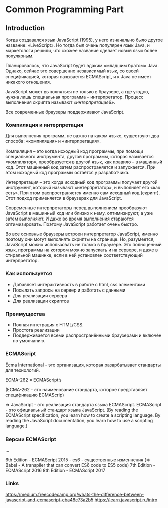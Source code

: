 # Common Programming Part

## Introduction

Когда создавался язык JavaScript (1995), у него изначально было другое название: «LiveScript». 
Но тогда был очень популярен язык Java, и маркетологи решили, что схожее название сделает новый язык более популярным.

Планировалось, что JavaScript будет эдаким «младшим братом» Java. Однако, сейчас это совершенно независимый язык,
со своей спецификацией, которая называется ECMAScript, и к Java не имеет никакого отношения.

JavaScript может выполняться не только в браузере, а где угодно, нужна лишь специальная программа – интерпретатор.
Процесс выполнения скрипта называют *«интерпретацией»*.

Все современные браузеры поддерживают JavaScript.

### Компиляция и интерпретация

Для выполнения программ, не важно на каком языке, существуют два способа: «компиляция» и «интерпретация».

Компиляция – это когда исходный код программы, при помощи специального инструмента, другой программы, которая называется «компилятор»,
преобразуется в другой язык, как правило – в машинный код. Этот машинный код затем распространяется и запускается.
При этом исходный код программы остаётся у разработчика. 

Интерпретация – это когда исходный код программы получает другой инструмент, который называют «интерпретатор», и выполняет его «как есть». 
При этом распространяется именно сам исходный код (скрипт). Этот подход применяется в браузерах для JavaScript.

Современные интерпретаторы перед выполнением преобразуют JavaScript в машинный код или близко к нему, оптимизируют,
а уже затем выполняют. И даже во время выполнения стараются оптимизировать. Поэтому JavaScript работает очень быстро.

Во все основные браузеры встроен интерпретатор JavaScript, именно поэтому они могут выполнять скрипты на странице.
Но, разумеется, JavaScript можно использовать не только в браузере.
Это полноценный язык, программы на котором можно запускать и на сервере, и даже в стиральной машинке,
если в ней установлен соответствующий интерпретатор.

### Как используется

- Добавляет интерактивность в работе с html, css элементами
- Посылать запросы на сервер и работать с данными
- Для реализации сервера
- Для реализации скриптов

### Преимущества

- Полная интеграция с HTML/CSS.
- Простота реализации
- Поддерживается всеми распространёнными браузерами и включён по умолчанию.

### ECMAScript

Ecma International - это организация, которая разарбатывает стандарты для технологий.

ECMA-262 = ECMAScript’s 

(ECMA-262 - это наименование стандарта, которое представляет спецификацию ECMAScrip)

=> JavaScript - это реализация стандарта языка ECMAScript. ECMAScript - это официальный стандарт языка JavaScript.
(By reading the ECMAScript specification, you learn how to create a scripting language. 
 By reading the JavaScript documentation, you learn how to use a scripting language.)

### Версии ECMAScript 

...

6th Edition - ECMAScript 2015 - es6 - существенные изменнения (=> Babel - A transpiler that can convert ES6 code to ES5 code)
7th Edition - ECMAScript 2016
8th Edition - ECMAScript 2017


### Links
https://medium.freecodecamp.org/whats-the-difference-between-javascript-and-ecmascript-cba48c73a2b5
https://learn.javascript.ru/intro
